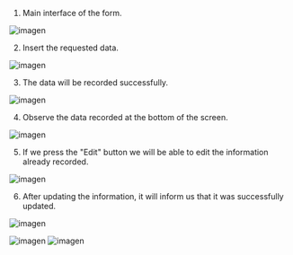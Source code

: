 1. Main interface of the form.

![imagen](https://github.com/LuisFCosteC/Form-with-React-MySql-NodeJs-Bootstrap/assets/117328283/cb6f6875-6bce-4d44-bf16-e49c35bf9707)

2. Insert the requested data.

![imagen](https://github.com/LuisFCosteC/Form-with-React-MySql-NodeJs-Bootstrap/assets/117328283/e0e8eef3-a2bd-4b40-938d-637b56b28650)

3. The data will be recorded successfully.

![imagen](https://github.com/LuisFCosteC/Form-with-React-MySql-NodeJs-Bootstrap/assets/117328283/e2ca5443-3b72-4a62-97dc-354a3645bd6d)

4. Observe the data recorded at the bottom of the screen.

![imagen](https://github.com/LuisFCosteC/Form-with-React-MySql-NodeJs-Bootstrap/assets/117328283/3ac34848-cda1-427f-815e-6d10cec18fe9)

5. If we press the "Edit" button we will be able to edit the information already recorded.

![imagen](https://github.com/LuisFCosteC/Form-with-React-MySql-NodeJs-Bootstrap/assets/117328283/f8afe690-fe8a-41c5-aca6-e91e53e2fb16)

6. After updating the information, it will inform us that it was successfully updated.

![imagen](https://github.com/LuisFCosteC/Form-with-React-MySql-NodeJs-Bootstrap/assets/117328283/aba67459-8915-4385-905c-4f89a8ca6650)

![imagen](https://github.com/LuisFCosteC/Form-with-React-MySql-NodeJs-Bootstrap/assets/117328283/e522b2db-f760-4254-8f75-0565b938e537)
![imagen](https://github.com/LuisFCosteC/Form-with-React-MySql-NodeJs-Bootstrap/assets/117328283/4274a20c-ac76-457b-83ef-f8e12d15254e)
